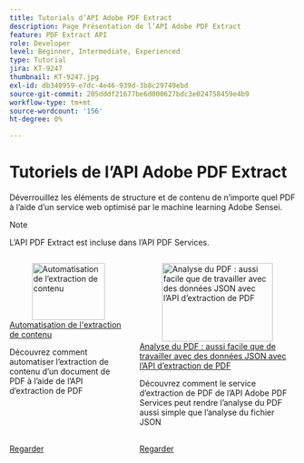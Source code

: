 ```yaml
---
title: Tutorials d’API Adobe PDF Extract
description: Page Présentation de l’API Adobe PDF Extract
feature: PDF Extract API
role: Developer
level: Beginner, Intermediate, Experienced
type: Tutorial
jira: KT-9247
thumbnail: KT-9247.jpg
exl-id: db340959-e7dc-4e46-939d-3b8c29749ebd
source-git-commit: 205dddf21677be6d000627bdc3e024758459e4b9
workflow-type: tm+mt
source-wordcount: '156'
ht-degree: 0%

---
```


# Tutoriels de l’API Adobe PDF Extract

Déverrouillez les éléments de structure et de contenu de n’importe quel PDF à l’aide d’un service web optimisé par le machine learning Adobe Sensei.

>[!NOTE]
>
>L’API PDF Extract est incluse dans l’API PDF Services.

<!-- START CARDS HTML - DO NOT MODIFY BY HAND -->
<div class="columns">
    <div class="column is-half-tablet is-half-desktop is-one-third-widescreen" aria-label="Automate content extraction">
        <div class="card" style="height: 100%; display: flex; flex-direction: column; height: 100%;">
            <div class="card-image">
                <figure class="image x-is-16by9">
                    <a href="https://experienceleague.adobe.com/en/docs/acrobat-services-learn/tutorials/pdfextract/automate-content-extraction" title="Automatisation de l’extraction de contenu" target="_self" rel="referrer">
                        <img class="is-bordered-r-small" src="https://experienceleague.adobe.com/en/docs/acrobat-services-learn/tutorials/pdfextract/media_121a92760aa6383cfcec476e41605936fea45f0bc.png?width=400&format=webply&optimize=medium" alt="Automatisation de l’extraction de contenu"
                             style="width: 100%; aspect-ratio: 16 / 9; object-fit: cover; overflow: hidden; display: block; margin: auto;">
                    </a>
                </figure>
            </div>
            <div class="card-content is-padded-small" style="display: flex; flex-direction: column; flex-grow: 1; justify-content: space-between;">
                <div class="top-card-content">
                    <p class="headline is-size-6 has-text-weight-bold">
                        <a href="https://experienceleague.adobe.com/en/docs/acrobat-services-learn/tutorials/pdfextract/automate-content-extraction" target="_self" rel="referrer" title="Automatisation de l’extraction de contenu">Automatisation de l'extraction de contenu</a>
                    </p>
                    <p class="is-size-6">Découvrez comment automatiser l’extraction de contenu d’un document de PDF à l’aide de l’API d’extraction de PDF</p>
                </div>
                <a href="https://experienceleague.adobe.com/en/docs/acrobat-services-learn/tutorials/pdfextract/automate-content-extraction" target="_self" rel="referrer" class="spectrum-Button spectrum-Button--outline spectrum-Button--primary spectrum-Button--sizeM" style="align-self: flex-start; margin-top: 1rem;">
                    <span class="spectrum-Button-label has-no-wrap has-text-weight-bold">Regarder</span>
                </a>
            </div>
        </div>
    </div>
    <div class="column is-half-tablet is-half-desktop is-one-third-widescreen" aria-label="Parsing PDF - As easy as working with JSON data with PDF Extract API">
        <div class="card" style="height: 100%; display: flex; flex-direction: column; height: 100%;">
            <div class="card-image">
                <figure class="image x-is-16by9">
                    <a href="https://experienceleague.adobe.com/en/docs/events/adobe-developers-live-recordings/2021/oct2021/parsing-pdf" title="Analyse du PDF : aussi facile que de travailler avec des données JSON avec l’API d’extraction de PDF" target="_self" rel="referrer">
                        <img class="is-bordered-r-small" src="https://experienceleague.adobe.com/en/docs/acrobat-services-learn/tutorials/pdfextract/media_1068b852d1bbbd7f6f9e82b51d7b524fed1b5ad69.png?width=400&format=webply&optimize=medium" alt="Analyse du PDF : aussi facile que de travailler avec des données JSON avec l’API d’extraction de PDF"
                             style="width: 100%; aspect-ratio: 16 / 9; object-fit: cover; overflow: hidden; display: block; margin: auto;">
                    </a>
                </figure>
            </div>
            <div class="card-content is-padded-small" style="display: flex; flex-direction: column; flex-grow: 1; justify-content: space-between;">
                <div class="top-card-content">
                    <p class="headline is-size-6 has-text-weight-bold">
                        <a href="https://experienceleague.adobe.com/en/docs/events/adobe-developers-live-recordings/2021/oct2021/parsing-pdf" target="_self" rel="referrer" title="Analyse du PDF : aussi facile que de travailler avec des données JSON avec l’API d’extraction de PDF">Analyse du PDF : aussi facile que de travailler avec des données JSON avec l’API d’extraction de PDF</a>
                    </p>
                    <p class="is-size-6">Découvrez comment le service d’extraction de PDF de l’API Adobe PDF Services peut rendre l’analyse du PDF aussi simple que l’analyse du fichier JSON</p>
                </div>
                <a href="https://experienceleague.adobe.com/en/docs/events/adobe-developers-live-recordings/2021/oct2021/parsing-pdf" target="_self" rel="referrer" class="spectrum-Button spectrum-Button--outline spectrum-Button--primary spectrum-Button--sizeM" style="align-self: flex-start; margin-top: 1rem;">
                    <span class="spectrum-Button-label has-no-wrap has-text-weight-bold">Regarder</span>
                </a>
            </div>
        </div>
    </div>
</div>
<!-- END CARDS HTML - DO NOT MODIFY BY HAND -->